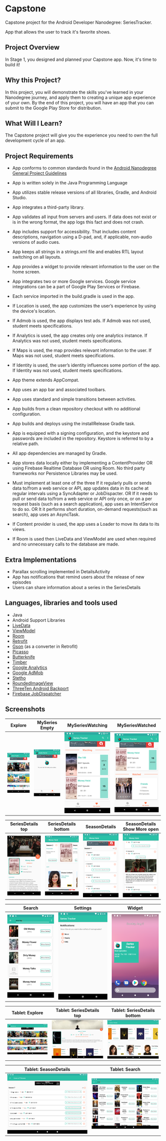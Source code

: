 # Capstone

Capstone project for the Android Developer Nanodegree: SeriesTracker.

App that allows the user to track it's favorite shows.


## Project Overview

In Stage 1, you designed and planned your Capstone app. Now, it's time to build it!


## Why this Project?

In this project, you will demonstrate the skills you've learned in your Nanodegree journey, and apply them to creating a unique app experience of your own. By the end of this project, you will have an app that you can submit to the Google Play Store for distribution.


## What Will I Learn?

The Capstone project will give you the experience you need to own the full development cycle of an app.


## Project Requirements

 - App conforms to common standards found in the [Android Nanodegree General Project Guidelines](http://udacity.github.io/android-nanodegree-guidelines/core.html)

 - App is written solely in the Java Programming Language

 - App utilizes stable release versions of all libraries, Gradle, and Android Studio.
 
 - App integrates a third-party library.

 - App validates all input from servers and users. If data does not exist or is in the wrong format, the app logs this fact and does not crash.

 - App includes support for accessibility. That includes content descriptions, navigation using a D-pad, and, if applicable, non-audio versions of audio cues.

 - App keeps all strings in a strings.xml file and enables RTL layout switching on all layouts.

 - App provides a widget to provide relevant information to the user on the home screen.

 - App integrates two or more Google services. Google service integrations can be a part of Google Play Services or Firebase.

 - Each service imported in the build.gradle is used in the app.

 - If Location is used, the app customizes the user’s experience by using the device's location.

 - If Admob is used, the app displays test ads. If Admob was not used, student meets specifications.

 - If Analytics is used, the app creates only one analytics instance. If Analytics was not used, student meets specifications.

 - If Maps is used, the map provides relevant information to the user. If Maps was not used, student meets specifications.

 - If Identity is used, the user’s identity influences some portion of the app. If Identity was not used, student meets specifications.

 - App theme extends AppCompat.

 - App uses an app bar and associated toolbars.

 - App uses standard and simple transitions between activities.

 - App builds from a clean repository checkout with no additional configuration.

 - App builds and deploys using the installRelease Gradle task.

 - App is equipped with a signing configuration, and the keystore and passwords are included in the repository. Keystore is referred to by a relative path.

 - All app dependencies are managed by Gradle.

 - App stores data locally either by implementing a ContentProvider OR using Firebase Realtime Database OR using Room. No third party frameworks nor Persistence Libraries may be used.

 - Must implement at least one of the three
If it regularly pulls or sends data to/from a web service or API, app updates data in its cache at regular intervals using a SyncAdapter or JobDispacter.
OR
If it needs to pull or send data to/from a web service or API only once, or on a per request basis (such as a search application), app uses an IntentService to do so.
OR
It it performs short duration, on-demand requests(such as search), app uses an AsyncTask.

 - If Content provider is used, the app uses a Loader to move its data to its views.

 - If Room is used then LiveData and ViewModel are used when required and no unnecessary calls to the database are made.
 
 
## Extra Implementations

 - Parallax scrolling implemented in DetailsActivity
 - App has notifications that remind users about the release of new episodes
 - Users can share information about a series in the SeriesDetails
 

## Languages, libraries and tools used

 - Java
 - Android Support Libraries
 - [LiveData](https://developer.android.com/topic/libraries/architecture/livedata)
 - [ViewModel](https://developer.android.com/topic/libraries/architecture/viewmodel)
 - [Room](https://developer.android.com/topic/libraries/architecture/room)
 - [Retrofit](https://github.com/square/retrofit)
 - [Gson](https://github.com/google/gson) (as a converter in Retrofit)
 - [Picasso](https://github.com/square/picasso)
 - [Butterknife](https://github.com/JakeWharton/butterknife)
 - [Timber](https://github.com/JakeWharton/timber)
 - [Google Analytics](https://developers.google.com/analytics/)
 - [Google AdMob](https://developers.google.com/admob/android/quick-start)
 - [Stetho](https://github.com/facebook/stetho)
 - [RoundedImageView](https://github.com/vinc3m1/RoundedImageView)
 - [ThreeTen Android Backport](https://github.com/JakeWharton/ThreeTenABP)
 - [Firebase JobDispatcher](https://github.com/firebase/firebase-jobdispatcher-android)


## Screenshots

|Explore| MySeries Empty | MySeriesWatching | MySeriesWatched |
| --- | --- | --- | --- |
| ![alt text](https://github.com/sofylopdev/Capstone/blob/master/Explore.png) | ![alt text](https://github.com/sofylopdev/Capstone/blob/master/MySeriesEmpty.png) | ![alt text](https://github.com/sofylopdev/Capstone/blob/master/MySeriesWatching.png) | ![alt text](https://github.com/sofylopdev/Capstone/blob/master/MySeriesWatched.png) | 

|SeriesDetails top| SeriesDetails bottom | SeasonDetails | SeasonDetails Show More open|
| --- | --- | --- | --- |
| ![alt text](https://github.com/sofylopdev/Capstone/blob/master/SeriesDetails.png) | ![alt text](https://github.com/sofylopdev/Capstone/blob/master/SeriesDetails2.png) | ![alt text](https://github.com/sofylopdev/Capstone/blob/master/SeasonDetails.png) | ![alt text](https://github.com/sofylopdev/Capstone/blob/master/SeasonDetails2.png) | 

|Search| Settings | Widget |
| --- | --- | --- | 
| ![alt text](https://github.com/sofylopdev/Capstone/blob/master/Search.png) | ![alt text](https://github.com/sofylopdev/Capstone/blob/master/Settings.png) | ![alt text](https://github.com/sofylopdev/Capstone/blob/master/Widget.png) | 

|Tablet: Explore| Tablet: SeriesDetails top | Tablet: SeriesDetails bottom|
| --- | --- | --- | 
| ![alt text](https://github.com/sofylopdev/Capstone/blob/master/TabletExplore.png) | ![alt text](https://github.com/sofylopdev/Capstone/blob/master/TabletSeriesDetails.png) | ![alt text](https://github.com/sofylopdev/Capstone/blob/master/TabletDetails2.png) | 

|Tablet: SeasonDetails| Tablet: Search | 
| --- | --- | 
| ![alt text](https://github.com/sofylopdev/Capstone/blob/master/TabletSeasonDetails.png) | ![alt text](https://github.com/sofylopdev/Capstone/blob/master/TabletSearch.png) | 

